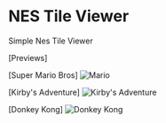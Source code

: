 # NES Tile Viewer
Simple Nes Tile Viewer

[Previews]

[Super Mario Bros]
![Mario](https://github.com/level1337noob/NES-Tile-Viewer/blob/master/previews/mario.png)

[Kirby's Adventure]
![Kirby's Adventure](https://github.com/level1337noob/NES-Tile-Viewer/blob/master/previews/kirby.png)

[Donkey Kong]
![Donkey Kong](https://github.com/level1337noob/NES-Tile-Viewer/blob/master/previews/donkeykong.png)
